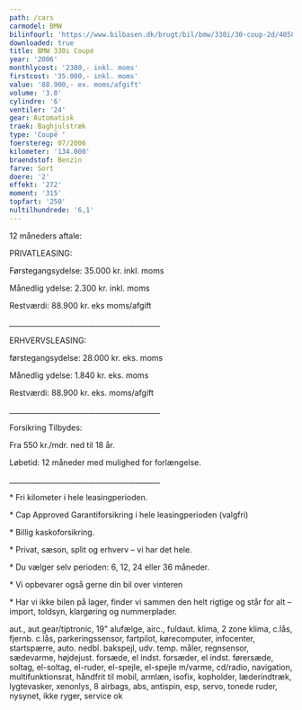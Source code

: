 ```yaml
---
path: /cars
carmodel: BMW
bilinfourl: 'https://www.bilbasen.dk/brugt/bil/bmw/330i/30-coup-2d/4058664'
downloaded: true
title: BMW 330i Coupé
year: '2006'
monthlycost: '2300,- inkl. moms'
firstcost: '35.000,- inkl. moms'
value: '88.900,- ex. moms/afgift'
volume: '3.0'
cylindre: '6'
ventiler: '24'
gear: Automatisk
traek: Baghjulstræk
type: 'Coupé '
foerstereg: 07/2006
kilometer: '134.000'
braendstof: Benzin
farve: Sort
doere: '2'
effekt: '272'
moment: '315'
topfart: '250'
nultilhundrede: '6,1'
---
```

12 måneders aftale:



PRIVATLEASING:

Førstegangsydelse: 35.000 kr. inkl. moms

Månedlig ydelse: 2.300 kr. inkl. moms

Restværdi: 88.900 kr. eks moms/afgift

\_\_\_\_\_\_\_\_\_\_\_\_\_\_\_\_\_\_\_\_\_\_\_\_\_\_\_\_\_\_\_\_\_\_\_\_\_\_\_\_\_\_



ERHVERVSLEASING:

førstegangsydelse: 28.000 kr. eks. moms 

Månedlig ydelse: 1.840 kr. eks. moms

Restværdi: 88.900 kr. eks. moms/afgift

\_\_\_\_\_\_\_\_\_\_\_\_\_\_\_\_\_\_\_\_\_\_\_\_\_\_\_\_\_\_\_\_\_\_\_\_\_\_\_\_\_\_



Forsikring Tilbydes:

Fra 550 kr./mdr. ned til 18 år. 

Løbetid: 12 måneder med mulighed for forlængelse.

\_\_\_\_\_\_\_\_\_\_\_\_\_\_\_\_\_\_\_\_\_\_\_\_\_\_\_\_\_\_\_\_\_\_\_\_\_\_\_\_\_\_



\* Fri kilometer i hele leasingperioden.

\* Cap Approved Garantiforsikring i hele leasingperioden (valgfri)

\* Billig kaskoforsikring.

\* Privat, sæson, split og erhverv – vi har det hele.

\* Du vælger selv perioden: 6, 12, 24 eller 36 måneder.

\* Vi opbevarer også gerne din bil over vinteren

\* Har vi ikke bilen på lager, finder vi sammen den helt rigtige og står for alt – import, toldsyn, klargøring og nummerplader. 



aut., aut.gear/tiptronic, 19" alufælge, airc., fuldaut. klima, 2 zone klima, c.lås, fjernb. c.lås, parkeringssensor, fartpilot, kørecomputer, infocenter, startspærre, auto. nedbl. bakspejl, udv. temp. måler, regnsensor, sædevarme, højdejust. forsæde, el indst. forsæder, el indst. førersæde, soltag, el-soltag, el-ruder, el-spejle, el-spejle m/varme, cd/radio, navigation, multifunktionsrat, håndfrit til mobil, armlæn, isofix, kopholder, læderindtræk, lygtevasker, xenonlys, 8 airbags, abs, antispin, esp, servo, tonede ruder, nysynet, ikke ryger, service ok
